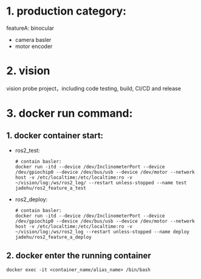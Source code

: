 <!--
 * @Descripttion: 
 * @version: 
 * @Author: hw
 * @Date: 2021-12-20 13:23:58
 * @LastEditors: hw
 * @LastEditTime: 2022-01-12 08:57:48
-->
# 1. production category:
featureA: binocular 
- camera basler
- motor encoder

# 2. vision
vision probe project，including code testing, build, CI/CD and release

# 3. docker run command:
## 1. docker container start:
- ros2_test:
    ```shell
    # contain basler:
    docker run -itd --device /dev/InclinometerPort --device /dev/gpiochip0 --device /dev/bus/usb --device /dev/motor --network host -v /etc/localtime:/etc/localtime:ro -v ~/vision/log:/ws/ros2_log/ --restart unless-stopped --name test jadehu/ros2_feature_a_test
    ```

- ros2_deploy:
    ```shell
    # contain basler:
    docker run -itd --device /dev/InclinometerPort --device /dev/gpiochip0 --device /dev/bus/usb --device /dev/motor --network host -v /etc/localtime:/etc/localtime:ro -v ~/vision/log:/ws/ros2_log --restart unless-stopped --name deploy jadehu/ros2_feature_a_deploy
    ```
## 2. docker enter the running container
```shell
docker exec -it <container_name/alias_name> /bin/bash
```

